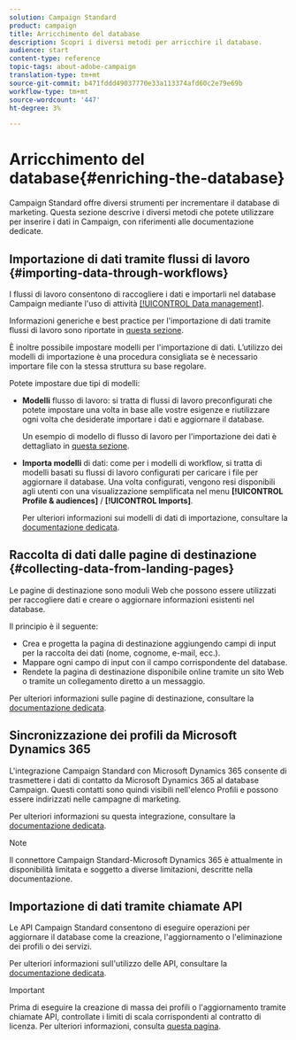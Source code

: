 ```yaml
---
solution: Campaign Standard
product: campaign
title: Arricchimento del database
description: Scopri i diversi metodi per arricchire il database.
audience: start
content-type: reference
topic-tags: about-adobe-campaign
translation-type: tm+mt
source-git-commit: b471fddd49037770e33a113374afd60c2e79e69b
workflow-type: tm+mt
source-wordcount: '447'
ht-degree: 3%

---
```



# Arricchimento del database{#enriching-the-database}

Campaign Standard offre diversi strumenti per incrementare il database di marketing. Questa sezione descrive i diversi metodi che potete utilizzare per inserire i dati in Campaign, con riferimenti alle documentazione dedicate.

## Importazione di dati tramite flussi di lavoro {#importing-data-through-workflows}

I flussi di lavoro consentono di raccogliere i dati e importarli nel database Campaign mediante l&#39;uso di attività [[!UICONTROL Data management]](../../automating/using/about-data-management-activities.md).

Informazioni generiche e best practice per l&#39;importazione di dati tramite flussi di lavoro sono riportate in [questa sezione](../../automating/using/about-data-import-and-export.md).

È inoltre possibile impostare modelli per l&#39;importazione di dati. L’utilizzo dei modelli di importazione è una procedura consigliata se è necessario importare file con la stessa struttura su base regolare.

Potete impostare due tipi di modelli:

* **Modelli** flusso di lavoro: si tratta di flussi di lavoro preconfigurati che potete impostare una volta in base alle vostre esigenze e riutilizzare ogni volta che desiderate importare i dati e aggiornare il database.

   Un esempio di modello di flusso di lavoro per l&#39;importazione dei dati è dettagliato in [questa sezione](../../automating/using/creating-import-workflow-templates.md).

* **Importa modelli** di dati: come per i modelli di workflow, si tratta di modelli basati su flussi di lavoro configurati per caricare i file per aggiornare il database. Una volta configurati, vengono resi disponibili agli utenti con una visualizzazione semplificata nel menu **[!UICONTROL Profile & audiences]** / **[!UICONTROL Imports]**.

   Per ulteriori informazioni sui modelli di dati di importazione, consultare la [documentazione dedicata](../../automating/using/importing-data-with-import-templates.md).

## Raccolta di dati dalle pagine di destinazione {#collecting-data-from-landing-pages}

Le pagine di destinazione sono moduli Web che possono essere utilizzati per raccogliere dati e creare o aggiornare informazioni esistenti nel database.

Il principio è il seguente:

* Crea e progetta la pagina di destinazione aggiungendo campi di input per la raccolta dei dati (nome, cognome, e-mail, ecc.).
* Mappare ogni campo di input con il campo corrispondente del database.
* Rendete la pagina di destinazione disponibile online tramite un sito Web o tramite un collegamento diretto a un messaggio.

Per ulteriori informazioni sulle pagine di destinazione, consultare la [documentazione dedicata](../../channels/using/getting-started-with-landing-pages.md).

## Sincronizzazione dei profili da Microsoft Dynamics 365

L&#39;integrazione Campaign Standard con Microsoft Dynamics 365 consente di trasmettere i dati di contatto da Microsoft Dynamics 365 al database Campaign.
Questi contatti sono quindi visibili nell&#39;elenco Profili e possono essere indirizzati nelle campagne di marketing.

Per ulteriori informazioni su questa integrazione, consultare la [documentazione dedicata](../../integrating/using/d365-acs-get-started.md).

>[!NOTE]
>
>Il connettore Campaign Standard-Microsoft Dynamics 365 è attualmente in disponibilità limitata e soggetto a diverse limitazioni, descritte nella documentazione.

## Importazione di dati tramite chiamate API

Le API Campaign Standard consentono di eseguire operazioni per aggiornare il database come la creazione, l&#39;aggiornamento o l&#39;eliminazione dei profili o dei servizi.

Per ulteriori informazioni sull&#39;utilizzo delle API, consultare la [documentazione dedicata](../../api/using/get-started-apis.md).

>[!IMPORTANT]
>
>Prima di eseguire la creazione di massa dei profili o l&#39;aggiornamento tramite chiamate API, controllate i limiti di scala corrispondenti al contratto di licenza. Per ulteriori informazioni, consulta [questa pagina](https://helpx.adobe.com/it/legal/product-descriptions/campaign-standard.html#ITInfrastructureResourcesbyActiveProfilesTiers).
